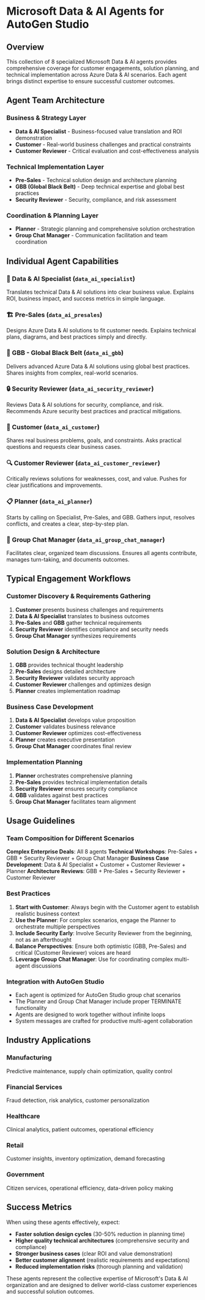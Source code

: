 # Microsoft Data & AI Agents for AutoGen Studio

## Overview

This collection of 8 specialized Microsoft Data & AI agents provides comprehensive coverage for customer engagements, solution planning, and technical implementation across Azure Data & AI scenarios. Each agent brings distinct expertise to ensure successful customer outcomes.

## Agent Team Architecture

### **Business & Strategy Layer**
- **Data & AI Specialist** - Business-focused value translation and ROI demonstration
- **Customer** - Real-world business challenges and practical constraints
- **Customer Reviewer** - Critical evaluation and cost-effectiveness analysis

### **Technical Implementation Layer**
- **Pre-Sales** - Technical solution design and architecture planning
- **GBB (Global Black Belt)** - Deep technical expertise and global best practices
- **Security Reviewer** - Security, compliance, and risk assessment

### **Coordination & Planning Layer**
- **Planner** - Strategic planning and comprehensive solution orchestration
- **Group Chat Manager** - Communication facilitation and team coordination

## Individual Agent Capabilities



### 🎯 Data & AI Specialist (`data_ai_specialist`)

Translates technical Data & AI solutions into clear business value. Explains ROI, business impact, and success metrics in simple language.

### 🏗️ Pre-Sales (`data_ai_presales`)

Designs Azure Data & AI solutions to fit customer needs. Explains technical plans, diagrams, and best practices simply and directly.

### 🌟 GBB - Global Black Belt (`data_ai_gbb`)

Delivers advanced Azure Data & AI solutions using global best practices. Shares insights from complex, real-world scenarios.

### 🔒 Security Reviewer (`data_ai_security_reviewer`)

Reviews Data & AI solutions for security, compliance, and risk. Recommends Azure security best practices and practical mitigations.

### 🏢 Customer (`data_ai_customer`)

Shares real business problems, goals, and constraints. Asks practical questions and requests clear business cases.

### 🔍 Customer Reviewer (`data_ai_customer_reviewer`)

Critically reviews solutions for weaknesses, cost, and value. Pushes for clear justifications and improvements.

### 📋 Planner (`data_ai_planner`)

Starts by calling on Specialist, Pre-Sales, and GBB. Gathers input, resolves conflicts, and creates a clear, step-by-step plan.

### 💬 Group Chat Manager (`data_ai_group_chat_manager`)

Facilitates clear, organized team discussions. Ensures all agents contribute, manages turn-taking, and documents outcomes.

## Typical Engagement Workflows


### **Customer Discovery & Requirements Gathering**

1. **Customer** presents business challenges and requirements
2. **Data & AI Specialist** translates to business outcomes
3. **Pre-Sales** and **GBB** gather technical requirements
4. **Security Reviewer** identifies compliance and security needs
5. **Group Chat Manager** synthesizes requirements

### **Solution Design & Architecture**

1. **GBB** provides technical thought leadership
2. **Pre-Sales** designs detailed architecture
3. **Security Reviewer** validates security approach
4. **Customer Reviewer** challenges and optimizes design
5. **Planner** creates implementation roadmap

### **Business Case Development**

1. **Data & AI Specialist** develops value proposition
2. **Customer** validates business relevance
3. **Customer Reviewer** optimizes cost-effectiveness
4. **Planner** creates executive presentation
5. **Group Chat Manager** coordinates final review

### **Implementation Planning**

1. **Planner** orchestrates comprehensive planning
2. **Pre-Sales** provides technical implementation details
3. **Security Reviewer** ensures security compliance
4. **GBB** validates against best practices
5. **Group Chat Manager** facilitates team alignment

## Usage Guidelines

### **Team Composition for Different Scenarios**

**Complex Enterprise Deals**: All 8 agents
**Technical Workshops**: Pre-Sales + GBB + Security Reviewer + Group Chat Manager
**Business Case Development**: Data & AI Specialist + Customer + Customer Reviewer + Planner
**Architecture Reviews**: GBB + Pre-Sales + Security Reviewer + Customer Reviewer

### **Best Practices**

1. **Start with Customer**: Always begin with the Customer agent to establish realistic business context
2. **Use the Planner**: For complex scenarios, engage the Planner to orchestrate multiple perspectives
3. **Include Security Early**: Involve Security Reviewer from the beginning, not as an afterthought
4. **Balance Perspectives**: Ensure both optimistic (GBB, Pre-Sales) and critical (Customer Reviewer) voices are heard
5. **Leverage Group Chat Manager**: Use for coordinating complex multi-agent discussions

### **Integration with AutoGen Studio**

- Each agent is optimized for AutoGen Studio group chat scenarios
- The Planner and Group Chat Manager include proper TERMINATE functionality
- Agents are designed to work together without infinite loops
- System messages are crafted for productive multi-agent collaboration

## Industry Applications


### **Manufacturing**
Predictive maintenance, supply chain optimization, quality control

### **Financial Services**
Fraud detection, risk analytics, customer personalization

### **Healthcare**
Clinical analytics, patient outcomes, operational efficiency

### **Retail**
Customer insights, inventory optimization, demand forecasting

### **Government**
Citizen services, operational efficiency, data-driven policy making

## Success Metrics

When using these agents effectively, expect:
- **Faster solution design cycles** (30-50% reduction in planning time)
- **Higher quality technical architectures** (comprehensive security and compliance)
- **Stronger business cases** (clear ROI and value demonstration)
- **Better customer alignment** (realistic requirements and expectations)
- **Reduced implementation risks** (thorough planning and validation)

These agents represent the collective expertise of Microsoft's Data & AI organization and are designed to deliver world-class customer experiences and successful solution outcomes.

